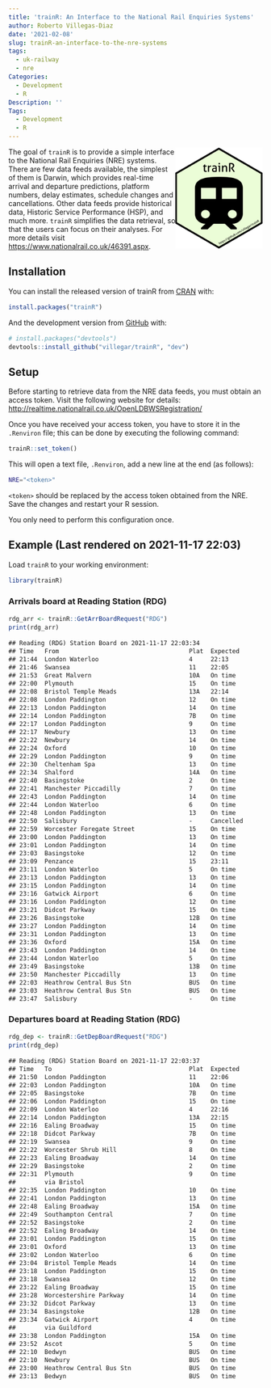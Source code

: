 ```yaml
---
title: 'trainR: An Interface to the National Rail Enquiries Systems'
author: Roberto Villegas-Diaz
date: '2021-02-08'
slug: trainR-an-interface-to-the-nre-systems
tags:
  - uk-railway
  - nre
Categories:
  - Development
  - R
Description: ''
Tags:
  - Development
  - R
---
```


<img src="https://raw.githubusercontent.com/villegar/trainR/main/inst/images/logo.png" alt="logo" align="right" height=200px/>

The goal of `trainR` is to provide a simple interface to the 
National Rail Enquiries (NRE) systems. There are few data feeds 
available, the simplest of them is Darwin, which provides real-time 
arrival and departure predictions, platform numbers, delay estimates, 
schedule changes and cancellations. Other data feeds provide historical 
data, Historic Service Performance (HSP), and much more. `trainR` 
simplifies the data retrieval, so that the users can focus on their 
analyses. For more details visit 
https://www.nationalrail.co.uk/46391.aspx.

## Installation

You can install the released version of trainR from [CRAN](https://CRAN.R-project.org) with:

``` r
install.packages("trainR")
```

And the development version from [GitHub](https://github.com/) with:

``` r
# install.packages("devtools")
devtools::install_github("villegar/trainR", "dev")
```

## Setup
Before starting to retrieve data from the NRE data feeds, you must obtain an access token. 
Visit the following website for details: http://realtime.nationalrail.co.uk/OpenLDBWSRegistration/

Once you have received your access token, you have to store it in the `.Renviron` file; this can be 
done by executing the following command:


```r
trainR::set_token()
```

This will open a text file, `.Renviron`, add a new line at the end (as follows):

```bash
NRE="<token>"
```

`<token>` should be replaced by the access token obtained from the NRE. Save the changes and restart 
your R session.

You only need to perform this configuration once.

## Example (Last rendered on 2021-11-17 22:03)

Load `trainR` to your working environment:

```r
library(trainR)
```

### Arrivals board at Reading Station (RDG)


```r
rdg_arr <- trainR::GetArrBoardRequest("RDG")
print(rdg_arr)
```

```
## Reading (RDG) Station Board on 2021-11-17 22:03:34
## Time   From                                    Plat  Expected
## 21:44  London Waterloo                         4     22:13
## 21:46  Swansea                                 11    22:05
## 21:53  Great Malvern                           10A   On time
## 22:00  Plymouth                                15    On time
## 22:08  Bristol Temple Meads                    13A   22:14
## 22:08  London Paddington                       12    On time
## 22:13  London Paddington                       14    On time
## 22:14  London Paddington                       7B    On time
## 22:17  London Paddington                       9     On time
## 22:17  Newbury                                 13    On time
## 22:22  Newbury                                 14    On time
## 22:24  Oxford                                  10    On time
## 22:29  London Paddington                       9     On time
## 22:30  Cheltenham Spa                          13    On time
## 22:34  Shalford                                14A   On time
## 22:40  Basingstoke                             2     On time
## 22:41  Manchester Piccadilly                   7     On time
## 22:43  London Paddington                       14    On time
## 22:44  London Waterloo                         6     On time
## 22:48  London Paddington                       13    On time
## 22:50  Salisbury                               -     Cancelled
## 22:59  Worcester Foregate Street               15    On time
## 23:00  London Paddington                       13    On time
## 23:01  London Paddington                       14    On time
## 23:03  Basingstoke                             12    On time
## 23:09  Penzance                                15    23:11
## 23:11  London Waterloo                         5     On time
## 23:13  London Paddington                       13    On time
## 23:15  London Paddington                       14    On time
## 23:16  Gatwick Airport                         6     On time
## 23:16  London Paddington                       12    On time
## 23:21  Didcot Parkway                          15    On time
## 23:26  Basingstoke                             12B   On time
## 23:27  London Paddington                       14    On time
## 23:31  London Paddington                       13    On time
## 23:36  Oxford                                  15A   On time
## 23:43  London Paddington                       14    On time
## 23:44  London Waterloo                         5     On time
## 23:49  Basingstoke                             13B   On time
## 23:50  Manchester Piccadilly                   13    On time
## 22:03  Heathrow Central Bus Stn                BUS   On time
## 23:03  Heathrow Central Bus Stn                BUS   On time
## 23:47  Salisbury                               -     On time
```

### Departures board at Reading Station (RDG)


```r
rdg_dep <- trainR::GetDepBoardRequest("RDG")
print(rdg_dep)
```

```
## Reading (RDG) Station Board on 2021-11-17 22:03:37
## Time   To                                      Plat  Expected
## 21:50  London Paddington                       11    22:06
## 22:03  London Paddington                       10A   On time
## 22:05  Basingstoke                             7B    On time
## 22:06  London Paddington                       15    On time
## 22:09  London Waterloo                         4     22:16
## 22:14  London Paddington                       13A   22:15
## 22:16  Ealing Broadway                         15    On time
## 22:18  Didcot Parkway                          7B    On time
## 22:19  Swansea                                 9     On time
## 22:22  Worcester Shrub Hill                    8     On time
## 22:23  Ealing Broadway                         14    On time
## 22:29  Basingstoke                             2     On time
## 22:31  Plymouth                                9     On time
##        via Bristol                             
## 22:35  London Paddington                       10    On time
## 22:41  London Paddington                       13    On time
## 22:48  Ealing Broadway                         15A   On time
## 22:49  Southampton Central                     7     On time
## 22:52  Basingstoke                             2     On time
## 22:52  Ealing Broadway                         14    On time
## 23:01  London Paddington                       15    On time
## 23:01  Oxford                                  13    On time
## 23:02  London Waterloo                         6     On time
## 23:04  Bristol Temple Meads                    14    On time
## 23:18  London Paddington                       15    On time
## 23:18  Swansea                                 12    On time
## 23:22  Ealing Broadway                         15    On time
## 23:28  Worcestershire Parkway                  14    On time
## 23:32  Didcot Parkway                          13    On time
## 23:34  Basingstoke                             12B   On time
## 23:34  Gatwick Airport                         4     On time
##        via Guildford                           
## 23:38  London Paddington                       15A   On time
## 23:52  Ascot                                   5     On time
## 22:10  Bedwyn                                  BUS   On time
## 22:10  Newbury                                 BUS   On time
## 23:00  Heathrow Central Bus Stn                BUS   On time
## 23:13  Bedwyn                                  BUS   On time
```
